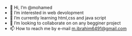 - 👋 Hi, I’m @mohamed
- 👀 I’m interested in web devolopment
- 🌱 I’m currently learning html,css and java script 
- 💞️ I’m looking to collaborate on on any begginer project
- 📫 How to reach me by e-mail m.ibrahim6491@gmail.com
